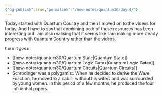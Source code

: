 ```yaml
---
{"dg-publish":true,"permalink":"/new-notes/quantum30/day-4/"}
---
```


Today started with Quantum Country and then I moved on to the videos for today. And I have to say that combining both of these resources has been interesting but I am also realising that it seems like I am making more steady progress with Quantum Country rather than the videos.


here it goes 
- [[new-notes/quantum30/Quantum State\|Quantum State]] 
- [[new-notes/quantum30/Quantum Logic Gates\|Quantum Logic Gates]]
- [[new-notes/quantum30/Quantum Circuits\|Quantum Circuits]]
- Schrodinger was a polygamist. When he decided to derive the Wave Function, he moved to a cabin, without his wife/s and was surrounded by young women. In this period of a few months, he produced the four influential papers. 
